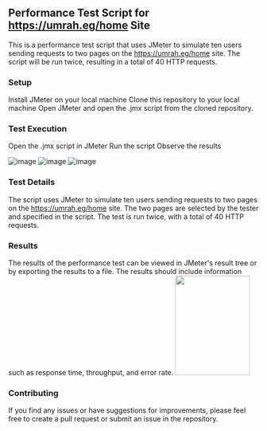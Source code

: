 ## Performance Test Script for https://umrah.eg/home Site

This is a performance test script that uses JMeter to simulate ten users sending requests to two pages on the https://umrah.eg/home site. The script will be run twice, resulting in a total of 40 HTTP requests.

### Setup
Install JMeter on your local machine
Clone this repository to your local machine
Open JMeter and open the .jmx script from the cloned repository.

### Test Execution
Open the .jmx script in JMeter
Run the script
Observe the results

![image](https://user-images.githubusercontent.com/69609663/226194302-4c1ddcc3-35f9-4496-a3f1-257b3f07747f.png)
![image](https://user-images.githubusercontent.com/69609663/226194485-0aa5f369-c3ab-439e-b9d9-e6fdbb19f790.png)
![image](https://user-images.githubusercontent.com/69609663/226194498-5ec71fba-4e56-47c4-9acb-7aed3ab00a57.png)


### Test Details
The script uses JMeter to simulate ten users sending requests to two pages on the https://umrah.eg/home site. The two pages are selected by the tester and specified in the script. The test is run twice, with a total of 40 HTTP requests.

### Results
The results of the performance test can be viewed in JMeter's result tree or by exporting the results to a file. The results should include information such as response time, throughput, and error rate.
<img src="https://user-images.githubusercontent.com/69609663/226194536-84f3476c-e631-4d8f-adae-c196a0a7e390.png" width="150" height="200">


### Contributing
If you find any issues or have suggestions for improvements, please feel free to create a pull request or submit an issue in the repository.
